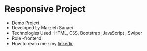 # Responsive Project
- [Demo Project](https://marzieh-sanaei.github.io/Responsive-Project/)
- Developed by Marzieh Sanaei
- Technologies Used -HTML, CSS, Bootstrap ,JavaScript , Swiper
- Role -frontend
- How to reach me : my
[linkedin](https://www.linkedin.com/in/marzieh-sanaei99)
